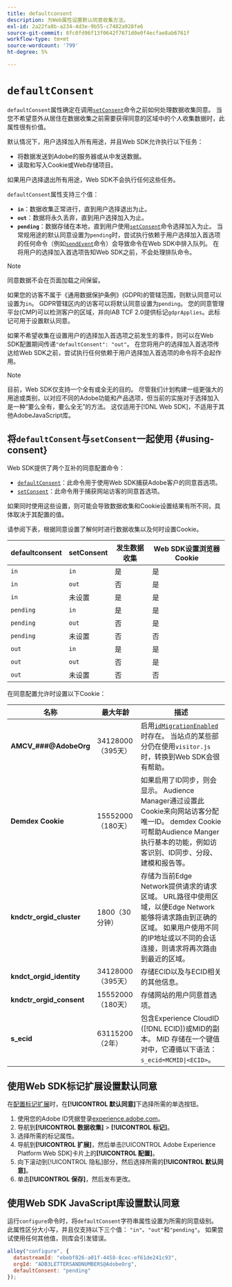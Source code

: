 ```yaml
---
title: defaultconsent
description: 为Web属性设置默认同意收集方法。
exl-id: 2a22fa8b-a234-4d3e-9b55-c7482a928fe6
source-git-commit: 8fc0fd96f13f0642f7671d0e0f4ecfae8ab6761f
workflow-type: tm+mt
source-wordcount: '799'
ht-degree: 5%

---
```



# `defaultConsent`

`defaultConsent`属性确定在调用[`setConsent`](../setconsent.md)命令之前如何处理数据收集同意。 当您不希望意外从居住在数据收集之前需要获得同意的区域中的个人收集数据时，此属性很有价值。

默认情况下，用户选择加入所有用途，并且Web SDK允许执行以下任务：

* 将数据发送到Adobe的服务器或从中发送数据。
* 读取和写入Cookie或Web存储项目。

如果用户选择退出所有用途，Web SDK不会执行任何这些任务。

`defaultConsent`属性支持三个值：

* **`in`**：数据收集正常进行，直到用户选择退出为止。
* **`out`**：数据将永久丢弃，直到用户选择加入为止。
* **`pending`**：数据存储在本地，直到用户使用[`setConsent`](../setconsent.md)命令选择加入为止。 当常规用途的默认同意设置为`pending`时，尝试执行依赖于用户选择加入首选项的任何命令（例如[`sendEvent`](../sendevent/overview.md)命令）会导致命令在Web SDK中排入队列。 在将用户的选择加入首选项告知Web SDK之前，不会处理排队命令。

>[!NOTE]
>
> 同意数据不会在页面加载之间保留。

如果您的访客不属于《通用数据保护条例》(GDPR)的管辖范围，则默认同意可以设置为`in`。 GDPR管辖区内的访客可以将默认同意设置为`pending`。 您的同意管理平台(CMP)可以检测客户的区域，并向IAB TCF 2.0提供标记`gdprApplies`。此标记可用于设置默认同意。

如果不希望收集在设置用户的选择加入首选项之前发生的事件，则可以在Web SDK配置期间传递`"defaultConsent": "out"`。 在您将用户的选择加入首选项传达给Web SDK之前，尝试执行任何依赖于用户选择加入首选项的命令将不会起作用。

>[!NOTE]
>
>目前，Web SDK仅支持一个全有或全无的目的。 尽管我们计划构建一组更强大的用途或类别，以对应不同的Adobe功能和产品选项，但当前的实施对于选择加入是一种“要么全有，要么全无”的方法。  这仅适用于[!DNL Web SDK]，不适用于其他AdobeJavaScript库。

## 将`defaultConsent`与`setConsent`一起使用 {#using-consent}

Web SDK提供了两个互补的同意配置命令：

* [`defaultConsent`](defaultconsent.md)：此命令用于使用Web SDK捕获Adobe客户的同意首选项。
* [`setConsent`](../setconsent.md)：此命令用于捕获网站访客的同意首选项。

如果同时使用这些设置，则可能会导致数据收集和Cookie设置结果有所不同，具体取决于其配置的值。

请参阅下表，根据同意设置了解何时进行数据收集以及何时设置Cookie。

| defaultconsent | setConsent | 发生数据收集 | Web SDK设置浏览器Cookie |
|---------|----------|---------|---------|
| `in` | `in` | 是 | 是 |
| `in` | `out` | 否 | 是 |
| `in` | 未设置 | 是 | 是 |
| `pending` | `in` | 是 | 是 |
| `pending` | `out` | 否 | 是 |
| `pending` | 未设置 | 否 | 否 |
| `out` | `in` | 是 | 是 |
| `out` | `out` | 否 | 是 |
| `out` | 未设置 | 否 | 否 |

在同意配置允许时设置以下Cookie：

| 名称 | 最大年龄 | 描述 |
|---|---|---|
| **AMCV_###@AdobeOrg** | 34128000（395天） | 启用[`idMigrationEnabled`](../configure/idmigrationenabled.md)时存在。 当站点的某些部分仍在使用`visitor.js`时，转换到Web SDK会很有帮助。 |
| **Demdex Cookie** | 15552000（180天） | 如果启用了ID同步，则会显示。 Audience Manager通过设置此Cookie来向网站访客分配唯一ID。 demdex Cookie可帮助Audience Manger执行基本的功能，例如访客识别、ID同步、分段、建模和报告等。 |
| **kndctr_orgid_cluster** | 1800（30分钟） | 存储为当前Edge Network提供请求的请求区域。 URL路径中使用区域，以便Edge Network能够将请求路由到正确的区域。 如果用户使用不同的IP地址或以不同的会话连接，则请求将再次路由到最近的区域。 |
| **kndct_orgid_identity** | 34128000（395天） | 存储ECID以及与ECID相关的其他信息。 |
| **kndctr_orgid_consent** | 15552000（180天） | 存储网站的用户同意首选项。 |
| **s_ecid** | 63115200（2年） | 包含Experience CloudID ([!DNL ECID])或MID的副本。 MID 存储在一个键值对中，它遵循以下语法：`s_ecid=MCMID\|<ECID>`。 |

## 使用Web SDK标记扩展设置默认同意

在[配置标记扩展](/help/tags/extensions/client/web-sdk/web-sdk-extension-configuration.md)时，在&#x200B;**[!UICONTROL 默认同意]**&#x200B;下选择所需的单选按钮。

1. 使用您的Adobe ID凭据登录[experience.adobe.com](https://experience.adobe.com)。
1. 导航到&#x200B;**[!UICONTROL 数据收集]** > **[!UICONTROL 标记]**。
1. 选择所需的标记属性。
1. 导航到&#x200B;**[!UICONTROL 扩展]**，然后单击[!UICONTROL Adobe Experience Platform Web SDK]卡片上的&#x200B;**[!UICONTROL 配置]**。
1. 向下滚动到[!UICONTROL 隐私]部分，然后选择所需的&#x200B;**[!UICONTROL 默认同意]**。
1. 单击&#x200B;**[!UICONTROL 保存]**，然后发布更改。

## 使用Web SDK JavaScript库设置默认同意

运行`configure`命令时，将`defaultConsent`字符串属性设置为所需的同意级别。 此属性区分大小写，并且仅支持以下三个值： `"in"`、`"out"`和`"pending"`。 如果尝试使用任何其他值，则库会引发错误。

```js
alloy("configure", {
  datastreamId: "ebebf826-a01f-4458-8cec-ef61de241c93",
  orgId: "ADB3LETTERSANDNUMBERS@AdobeOrg",
  defaultConsent: "pending"
});
```
